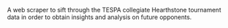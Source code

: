A web scraper to sift through the TESPA collegiate Hearthstone tournament data in order to obtain insights and analysis on future opponents.
